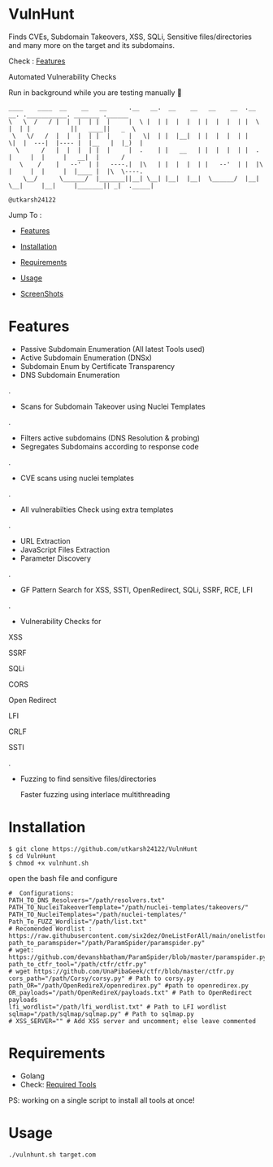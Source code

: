 # VulnHunt
Finds CVEs, Subdomain Takeovers, XSS, SQLi, Sensitive files/directories and many more on the target and its subdomains. 

Check : [Features](https://github.com/utkarsh24122/VulnHunt/blob/main/README.md#features)

Automated Vulnerability Checks

Run in background while you are testing manually 🍕

```
____    ____  __    __   __      .__   __.  __    __   __    __  .__   __. .___________. _______ .______  
\   \  /   / |  |  |  | |  |     |  \ |  | |  |  |  | |  |  |  | |  \ |  | |           ||   ____||   _  \ 
 \   \/   /  |  |  |  | |  |     |   \|  | |  |__|  | |  |  |  | |   \|  |  ---|  |---- |  |__   |  |_)  |
  \      /   |  |  |  | |  |     |  .    | |   __   | |  |  |  | |  .    |     |  |     |   __|  |      / 
   \    /    |   --'  | |   ----.|  |\   | |  |  |  | |   --'  | |  |\   |     |  |     |  |____ |  |\  \----.
    \__/      \______/  |_______||__| \__| |__|  |__|  \______/  |__| \__|     |__|     |_______|| _|  ._____|
                                                                   	                         @utkarsh24122 
```

Jump To :

- [Features](https://github.com/utkarsh24122/VulnHunt/blob/main/README.md#features)                

- [Installation](https://github.com/utkarsh24122/VulnHunt/blob/main/README.md#installation)

- [Requirements](https://github.com/utkarsh24122/VulnHunt/blob/main/README.md#requirements)

- [Usage](https://github.com/utkarsh24122/VulnHunt/blob/main/README.md#usage)

- [ScreenShots](https://github.com/utkarsh24122/VulnHunt/blob/main/README.md#screenshots)


# Features

- Passive Subdomain Enumeration (All latest Tools used)
- Active Subdomain Enumeration  (DNSx)
- Subdomain Enum by Certificate Transparency
- DNS Subdomain Enumeration

.

- Scans for Subdomain Takeover using Nuclei Templates

.

- Filters active subdomains (DNS Resolution & probing)
- Segregates Subdomains according to response code

.

- CVE scans using nuclei templates 

.

- All vulnerabilties Check using extra templates  

.
- URL Extraction
- JavaScript Files Extraction
- Parameter Discovery

.

- GF Pattern Search for XSS, SSTI, OpenRedirect, SQLi, SSRF, RCE, LFI

.

- Vulnerability Checks for 

XSS

SSRF

SQLi

CORS

Open Redirect

LFI

CRLF

SSTI

.

- Fuzzing to find sensitive files/directories

  Faster fuzzing using interlace multithreading

# Installation
```
$ git clone https://github.com/utkarsh24122/VulnHunt
$ cd VulnHunt
$ chmod +x vulnhunt.sh

```
open the bash file and configure
```
#  Configurations:
PATH_TO_DNS_Resolvers="/path/resolvers.txt"
PATH_TO_NucleiTakeoverTemplate="/path/nuclei-templates/takeovers/"
PATH_TO_NucleiTemplates="/path/nuclei-templates/"
Path_To_FUZZ_Wordlist="/path/list.txt" 
# Recomended Wordlist : https://raw.githubusercontent.com/six2dez/OneListForAll/main/onelistforallshort.txt
path_to_paramspider="/path/ParamSpider/paramspider.py" 
# wget: https://github.com/devanshbatham/ParamSpider/blob/master/paramspider.py
path_to_ctfr_tool="/path/ctfr/ctfr.py"
# wget https://github.com/UnaPibaGeek/ctfr/blob/master/ctfr.py
cors_path="/path/Corsy/corsy.py" # Path to corsy.py 
path_OR="/path/OpenRedireX/openredirex.py" #path to openredirex.py
OR_payloads="/path/OpenRedireX/payloads.txt" # Path to OpenRedirect payloads
lfi_wordlist="/path/lfi_wordlist.txt" # Path to LFI wordlist
sqlmap="/path/sqlmap/sqlmap.py" # Path to sqlmap.py
# XSS_SERVER="" # Add XSS server and uncomment; else leave commented
```
# Requirements
- Golang
- Check: [Required Tools](https://github.com/utkarsh24122/VulnHunt/blob/main/Required_tools.md)

PS: working on a single script to install all tools at once!

# Usage
```
./vulnhunt.sh target.com
```

